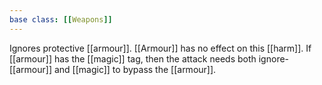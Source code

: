 ```yaml
---
base class: [[Weapons]]
---
```

 Ignores protective [[armour]]. [[Armour]] has no effect on this [[harm]]. If [[armour]] has the [[magic]] tag, then the attack needs both ignore-[[armour]] and [[magic]] to bypass the [[armour]].